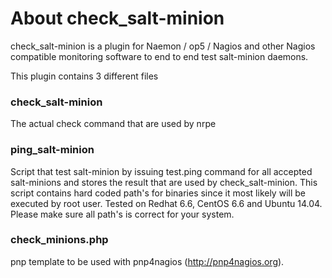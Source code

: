 # About check_salt-minion
check_salt-minion is a plugin for Naemon / op5 / Nagios and other Nagios compatible monitoring software to
end to end test salt-minion daemons.

This plugin contains 3 different files
### check_salt-minion
The actual check command that are used by nrpe

### ping_salt-minion
Script that test salt-minion by issuing test.ping command for all accepted salt-minions and stores the result that are used by check_salt-minion. This script contains hard coded path's for binaries since it most likely will be executed by root user.
Tested on Redhat 6.6, CentOS 6.6 and Ubuntu 14.04. Please make sure all path's is correct for your system.

### check_minions.php
pnp template to be used with pnp4nagios (http://pnp4nagios.org).
